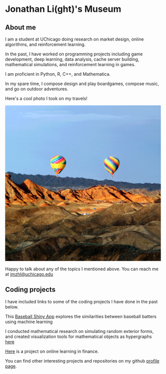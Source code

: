 # Jonathan Li(ght)'s Museum 

## About me

I am a student at UChicago doing research on market design, online algorithms, and reinforcement learning. 

In the past, I have worked on programming projects including game development, deep learning, data analysis, cache server building, mathematical simulations, and reinforcement learning in games. 

I am proficient in Python, R, C++, and Mathematica. 

In my spare time, I compose design and play boardgames, compose music, and go on outdoor adventures. 

Here's a cool photo I took on my travels!

![Balloon](balloon.png)

Happy to talk about any of the topics I mentioned above. You can reach me at jmzhl@uchicago.edu

## Coding projects

I have included links to some of the coding projects I have done in the past below. 

This [Baseball Shiny App](https://github.com/jonathanmli/bb_viz) explores the similarities between baseball batters using machine learning

I conducted mathematical research on simulating random exterior forms, and created visualization tools for mathematical objects as hypergraphs [here](https://github.com/jonathanmli/J2SummerResearch)

[Here](https://github.com/jonathanmli/weighted-experts) is a project on online learning in finance. 

You can find other interesting projects and repositories on my github [profile page](https://github.com/jonathanmli). 

